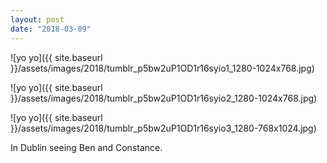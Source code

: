 ```yaml
---
layout: post
date: "2018-03-09"
---
```


![yo yo]({{ site.baseurl }}/assets/images/2018/tumblr_p5bw2uP1OD1r16syio1_1280-1024x768.jpg)

![yo yo]({{ site.baseurl }}/assets/images/2018/tumblr_p5bw2uP1OD1r16syio2_1280-1024x768.jpg)

![yo yo]({{ site.baseurl }}/assets/images/2018/tumblr_p5bw2uP1OD1r16syio3_1280-768x1024.jpg)

In Dublin seeing Ben and Constance.
